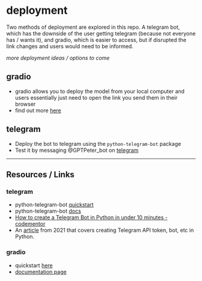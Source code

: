 # deployment

Two methods of deployment are explored in this repo. A telegram bot, which has the downside of the user getting telegram (because not everyone has / wants it), and gradio, which is easier to access, but if disrupted the link changes and users would need to be informed.

_more deployment ideas / options to come_

## gradio

- gradio allows you to deploy the model from your local computer and users essentially just need to open the link you send them in their browser
- find out more [here](https://www.gradio.app/getting_started)

## telegram

- Deploy the bot to telegram using the `python-telegram-bot` package
- Test it by messaging @GPTPeter_bot on [telegram](https://telegram.org/)

---

## Resources / Links

### telegram

- python-telegram-bot [quickstart](https://github.com/python-telegram-bot/python-telegram-bot/wiki/Extensions-%E2%80%93-Your-first-Bot)
- python-telegram-bot [docs](https://python-telegram-bot.readthedocs.io/en/stable/telegram.html)
- [How to create a Telegram Bot in Python in under 10 minutes - codementor](https://www.codementor.io/@karandeepbatra/part-1-how-to-create-a-telegram-bot-in-python-in-under-10-minutes-19yfdv4wrq)
- An [article](https://www.section.io/engineering-education/building-a-telegram-bot-with-python-to-generate-quotes/) from 2021 that covers creating Telegram API token, bot, etc in Python.

### gradio

- quickstart [here](https://www.gradio.app/getting_started)
- [documentation page](https://gradio.app/docs)
